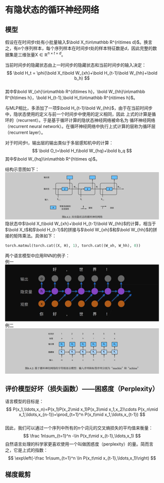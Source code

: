 # 有隐状态的循环神经网络  

## 模型
假设在在时间步$t$处有小批量输入$\bold X_t\in\mathbb R^{n\times d}$。换言之，有$n$个序列样本，每个序列样本在时间步$t$处的样本特征数是$d$，因此完整的数据集是三维张量$\mathsf X\in\mathbb R^{n\times t\times d}$。  

当前时间步的隐藏状态由上一时间步的隐藏状态和当前时间步的输入决定：
$$
\bold H_t = \phi(\bold X_t\bold W_{xh}+\bold H_{t-1}\bold W_{hh}+\bold b_h)
$$  
其中$\bold W_{xh}\in\mathbb R^{d\times h}，\bold W_{hh}\in\mathbb R^{h\times h}，\bold H_{t-1},\bold H_t\in\mathbb R^{n\times h}$。

与MLP相比，多添加了一项$\bold H_{t-1}\bold W_{hh}$，由于在当前时间步中，隐状态使用的定义与前一个时间步中使用的定义相同，因此 上式的计算是循环的（recurrent）。于是基于循环计算的隐状态神经网络被命名为 循环神经网络（recurrent neural network）。在循环神经网络中执行上式计算的层称为循环层（recurrent layer）。 

对于时间步t，输出层的输出类似于多层感知机中的计算：  
$$
\bold O_t=\bold H_t\bold W_{hq}+\bold b_q 
$$
其中$\bold W_{hq}\in\mathbb R^{h\times q}$。  

结构示意图如下：  
![具有隐状态的循环神经网络](picture\rnn_with_hidden_states.jpg)  
隐状态中$\bold X_t\bold W_{xh}+\bold H_{t-1}\bold W_{hh}$的计算，相当于$\bold X_t$和$\bold H_{t-1}$的拼接与$\bold W_{xh}$和$\bold W_{hh}$的拼接的矩阵乘法。具体如下：
```python
torch.matmul(torch.cat((X, H), 1), torch.cat((W_xh, W_hh), 0))
```

两个语言模型中应用RNN的例子：  
例一  
![rnn例子1](picture\rnn_example_1.jpg)  
例二  
![rnn例子2](picture\rnn_example_2.jpg)  

## 评价模型好坏（损失函数）——困惑度（Perplexity）  
语言模型的目标是：
$$  
P(x_1,\ldots,x_n)=P(x_1)P(x_2\mid x_1)P(x_3\mid x_1,x_2)\cdots P(x_n\mid x_1,\ldots,x_{n-1})=\prod_{t=1}^n P(x_t\mid x_1,\ldots,x_{t-1})
$$  
因此，我们可以通过一个序列中所有的n个词元的交叉熵损失的平均值来衡量：  
$$
\frac 1n\sum_{t=1}^n -\ln P(x_t\mid x_{t-1},\ldots,x_1)
$$
自然语言处理的科学家更喜欢使用一个叫做困惑度（perplexity）的量。简而言之，它是上式的指数：  
$$
\exp\left(-\frac 1n\sum_{t=1}^n \ln P(x_t\mid x_{t-1},\ldots,x_1)\right)
$$ 

## 梯度裁剪